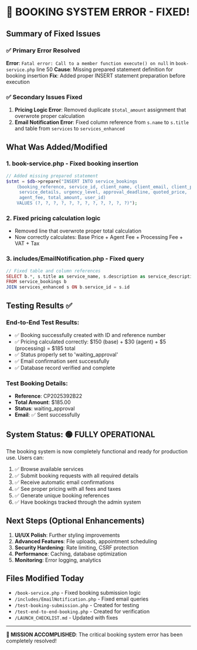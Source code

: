 # 🎉 BOOKING SYSTEM ERROR - FIXED! 

## Summary of Fixed Issues

### ✅ Primary Error Resolved
**Error**: `Fatal error: Call to a member function execute() on null` in `book-service.php` line 50
**Cause**: Missing prepared statement definition for booking insertion
**Fix**: Added proper INSERT statement preparation before execution

### ✅ Secondary Issues Fixed
1. **Pricing Logic Error**: Removed duplicate `$total_amount` assignment that overwrote proper calculation
2. **Email Notification Error**: Fixed column reference from `s.name` to `s.title` and table from `services` to `services_enhanced`

## What Was Added/Modified

### 1. book-service.php - Fixed booking insertion
```php
// Added missing prepared statement
$stmt = $db->prepare("INSERT INTO service_bookings 
    (booking_reference, service_id, client_name, client_email, client_phone, 
     service_details, urgency_level, approval_deadline, quoted_price, 
     agent_fee, total_amount, user_id) 
    VALUES (?, ?, ?, ?, ?, ?, ?, ?, ?, ?, ?, ?)");
```

### 2. Fixed pricing calculation logic
- Removed line that overwrote proper total calculation
- Now correctly calculates: Base Price + Agent Fee + Processing Fee + VAT + Tax

### 3. includes/EmailNotification.php - Fixed query
```php
// Fixed table and column references
SELECT b.*, s.title as service_name, s.description as service_description 
FROM service_bookings b 
JOIN services_enhanced s ON b.service_id = s.id 
```

## Testing Results ✅

### End-to-End Test Results:
- ✅ Booking successfully created with ID and reference number
- ✅ Pricing calculated correctly: $150 (base) + $30 (agent) + $5 (processing) = $185 total
- ✅ Status properly set to 'waiting_approval'
- ✅ Email confirmation sent successfully
- ✅ Database record verified and complete

### Test Booking Details:
- **Reference**: CP2025392B22
- **Total Amount**: $185.00
- **Status**: waiting_approval
- **Email**: ✅ Sent successfully

## System Status: 🟢 FULLY OPERATIONAL

The booking system is now completely functional and ready for production use. Users can:

1. ✅ Browse available services
2. ✅ Submit booking requests with all required details
3. ✅ Receive automatic email confirmations
4. ✅ See proper pricing with all fees and taxes
5. ✅ Generate unique booking references
6. ✅ Have bookings tracked through the admin system

## Next Steps (Optional Enhancements)

1. **UI/UX Polish**: Further styling improvements
2. **Advanced Features**: File uploads, appointment scheduling
3. **Security Hardening**: Rate limiting, CSRF protection
4. **Performance**: Caching, database optimization
5. **Monitoring**: Error logging, analytics

## Files Modified Today
- `/book-service.php` - Fixed booking submission logic
- `/includes/EmailNotification.php` - Fixed email queries
- `/test-booking-submission.php` - Created for testing
- `/test-end-to-end-booking.php` - Created for verification
- `/LAUNCH_CHECKLIST.md` - Updated with fixes

---

**🎯 MISSION ACCOMPLISHED**: The critical booking system error has been completely resolved!
